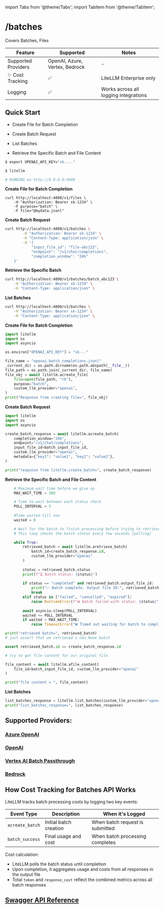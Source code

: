 import Tabs from '@theme/Tabs';
import TabItem from '@theme/TabItem';

# /batches

Covers Batches, Files

| Feature | Supported | Notes | 
|-------|-------|-------|
| Supported Providers | OpenAI, Azure, Vertex, Bedrock | - |
| ✨ Cost Tracking | ✅ | LiteLLM Enterprise only |
| Logging | ✅ | Works across all logging integrations |

## Quick Start 

- Create File for Batch Completion

- Create Batch Request

- List Batches

- Retrieve the Specific Batch and File Content


<Tabs>
<TabItem value="proxy" label="LiteLLM PROXY Server">

```bash
$ export OPENAI_API_KEY="sk-..."

$ litellm

# RUNNING on http://0.0.0.0:4000
```

**Create File for Batch Completion**

```shell
curl http://localhost:4000/v1/files \
    -H "Authorization: Bearer sk-1234" \
    -F purpose="batch" \
    -F file="@mydata.jsonl"
```

**Create Batch Request**

```bash
curl http://localhost:4000/v1/batches \
        -H "Authorization: Bearer sk-1234" \
        -H "Content-Type: application/json" \
        -d '{
            "input_file_id": "file-abc123",
            "endpoint": "/v1/chat/completions",
            "completion_window": "24h"
    }'
```

**Retrieve the Specific Batch**

```bash
curl http://localhost:4000/v1/batches/batch_abc123 \
    -H "Authorization: Bearer sk-1234" \
    -H "Content-Type: application/json" \
```


**List Batches**

```bash
curl http://localhost:4000/v1/batches \
    -H "Authorization: Bearer sk-1234" \
    -H "Content-Type: application/json" \
```

</TabItem>
<TabItem value="sdk" label="SDK">

**Create File for Batch Completion**

```python
import litellm
import os 
import asyncio

os.environ["OPENAI_API_KEY"] = "sk-.."

file_name = "openai_batch_completions.jsonl"
_current_dir = os.path.dirname(os.path.abspath(__file__))
file_path = os.path.join(_current_dir, file_name)
file_obj = await litellm.acreate_file(
    file=open(file_path, "rb"),
    purpose="batch",
    custom_llm_provider="openai",
)
print("Response from creating file=", file_obj)
```

**Create Batch Request**

```python
import litellm
import os 
import asyncio

create_batch_response = await litellm.acreate_batch(
    completion_window="24h",
    endpoint="/v1/chat/completions",
    input_file_id=batch_input_file_id,
    custom_llm_provider="openai",
    metadata={"key1": "value1", "key2": "value2"},
)

print("response from litellm.create_batch=", create_batch_response)
```

**Retrieve the Specific Batch and File Content**

```python
    # Maximum wait time before we give up
    MAX_WAIT_TIME = 300  

    # Time to wait between each status check
    POLL_INTERVAL = 5
    
    #Time waited till now 
    waited = 0

    # Wait for the batch to finish processing before trying to retrieve output
    # This loop checks the batch status every few seconds (polling)

    while True:
        retrieved_batch = await litellm.aretrieve_batch(
            batch_id=create_batch_response.id,
            custom_llm_provider="openai"
        )
        
        status = retrieved_batch.status
        print(f"⏳ Batch status: {status}")
        
        if status == "completed" and retrieved_batch.output_file_id:
            print("✅ Batch complete. Output file ID:", retrieved_batch.output_file_id)
            break
        elif status in ["failed", "cancelled", "expired"]:
            raise RuntimeError(f"❌ Batch failed with status: {status}")
        
        await asyncio.sleep(POLL_INTERVAL)
        waited += POLL_INTERVAL
        if waited > MAX_WAIT_TIME:
            raise TimeoutError("❌ Timed out waiting for batch to complete.")

print("retrieved batch=", retrieved_batch)
# just assert that we retrieved a non None batch

assert retrieved_batch.id == create_batch_response.id

# try to get file content for our original file

file_content = await litellm.afile_content(
    file_id=batch_input_file_id, custom_llm_provider="openai"
)

print("file content = ", file_content)
```

**List Batches**

```python
list_batches_response = litellm.list_batches(custom_llm_provider="openai", limit=2)
print("list_batches_response=", list_batches_response)
```

</TabItem>

</Tabs>


## **Supported Providers**:
### [Azure OpenAI](./providers/azure#azure-batches-api)
### [OpenAI](#quick-start)
### [Vertex AI Batch Passthrough](./providers/vertex_batch_passthrough.md)
### [Bedrock](./providers/bedrock_batches)


## How Cost Tracking for Batches API Works

LiteLLM tracks batch processing costs by logging two key events:

| Event Type | Description | When it's Logged |
|------------|-------------|------------------|
| `acreate_batch` | Initial batch creation | When batch request is submitted |
| `batch_success` | Final usage and cost | When batch processing completes |

Cost calculation:

- LiteLLM polls the batch status until completion
- Upon completion, it aggregates usage and costs from all responses in the output file
- Total `token` and `response_cost` reflect the combined metrics across all batch responses





## [Swagger API Reference](https://litellm-api.up.railway.app/#/batch)
